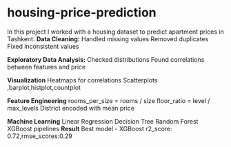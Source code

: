 # housing-price-prediction
In this project I worked with a housing dataset to predict apartment prices in Tashkent.
**Data Cleaning:**
Handled missing values
Removed duplicates
Fixed inconsistent values

**Exploratory Data Analysis:**
Checked distributions
Found correlations between features and price

**Visualization**
Heatmaps for correlations
Scatterplots ,barplot,histplot,countplot

**Feature Engineering**
rooms_per_size = rooms / size
floor_ratio = level / max_levels
District encoded with mean price

**Machine Learning**
Linear Regression
Decision Tree
Random Forest
XGBoost
pipelines
**Result**
Best model - XGBoost
r2_score: 0.72,rmse_scores:0.29
